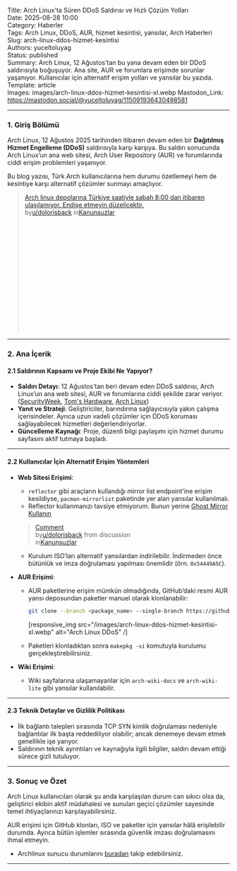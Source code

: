Title: Arch Linux'ta Süren DDoS Saldırısı ve Hızlı Çözüm Yolları  
Date: 2025-08-28 10:00  
Category: Haberler  
Tags: Arch Linux, DDoS, AUR, hizmet kesintisi, yansılar, Arch Haberleri  
Slug: arch-linux-ddos-hizmet-kesintisi  
Authors: yuceltoluyag  
Status: published  
Summary: Arch Linux, 12 Ağustos’tan bu yana devam eden bir DDoS saldırısıyla boğuşuyor. Ana site, AUR ve forumlara erişimde sorunlar yaşanıyor. Kullanıcılar için alternatif erişim yolları ve yansılar bu yazıda.  
Template: article  
Images: images/arch-linux-ddos-hizmet-kesintisi-xl.webp
Mastodon_Link: https://mastodon.social/@yuceltoluyag/115091936430498581

---

### 1. Giriş Bölümü  

Arch Linux, 12 Ağustos 2025 tarihinden itibaren devam eden bir **Dağıtılmış Hizmet Engelleme (DDoS)** saldırısıyla karşı karşıya. Bu saldırı sonucunda Arch Linux’un ana web sitesi, Arch User Repository (AUR) ve forumlarında ciddi erişim problemleri yaşanıyor.  

Bu blog yazısı, Türk Arch kullanıcılarına hem durumu özetlemeyi hem de kesintiye karşı alternatif çözümler sunmayı amaçlıyor.  

<blockquote class="reddit-embed-bq" style="height:316px" data-embed-theme="dark" data-embed-height="240"><a href="https://www.reddit.com/r/Kanunsuzlar/comments/1mo1rws/arch_linux_depolar%c4%b1na_t%c3%bcrkiye_saatiyle_sabah_800/">Arch linux depolarına Türkiye saatiyle sabah 8:00 dan itibaren ulaşılamıyor. Endişe etmeyin düzelicektir.</a><br> by<a href="https://www.reddit.com/user/dolorisback/">u/dolorisback</a> in<a href="https://www.reddit.com/r/Kanunsuzlar/">Kanunsuzlar</a></blockquote><script async="" src="https://embed.reddit.com/widgets.js" charset="UTF-8"></script>  

---

### 2. Ana İçerik  

#### 2.1 Saldırının Kapsamı ve Proje Ekibi Ne Yapıyor?  

* **Saldırı Detayı**: 12 Ağustos’tan beri devam eden DDoS saldırısı, Arch Linux’un ana web sitesi, AUR ve forumlarına ciddi şekilde zarar veriyor. ([SecurityWeek][1], [Tom's Hardware][2], [Arch Linux][3])  
* **Yanıt ve Strateji**: Geliştiriciler, barındırma sağlayıcısıyla yakın çalışma içerisindeler. Ayrıca uzun vadeli çözümler için DDoS koruması sağlayabilecek hizmetleri değerlendiriyorlar.  
* **Güncelleme Kaynağı**: Proje, düzenli bilgi paylaşımı için hizmet durumu sayfasını aktif tutmaya başladı.  

---

#### 2.2 Kullanıcılar İçin Alternatif Erişim Yöntemleri  

* **Web Sitesi Erişimi**:  

  * `reflector` gibi araçların kullandığı mirror list endpoint'ine erişim kesildiyse, `pacman-mirrorlist` paketinde yer alan yansılar kullanılmalı.  
  * Reflector kullanmanızı tavsiye etmiyorum. Bunun yerine [Ghost Mirror Kullanın](/ghostmirror-arch-linux-kullanimi/)  

  <blockquote class="reddit-embed-bq" data-embed-theme="dark" data-embed-height="548"><a href="https://www.reddit.com/r/Kanunsuzlar/comments/1mxfde9/comment/na8fh8q/">Comment</a><br> by<a href="https://www.reddit.com/user/dolorisback/">u/dolorisback</a> from discussion<a href="https://www.reddit.com/r/Kanunsuzlar/comments/1mxfde9/son_hizmet_kesintileri_aur_arch_linux/"></a><br> in<a href="https://www.reddit.com/r/Kanunsuzlar/">Kanunsuzlar</a></blockquote><script async="" src="https://embed.reddit.com/widgets.js" charset="UTF-8"></script>  

  * Kurulum ISO’ları alternatif yansılardan indirilebilir. İndirmeden önce bütünlük ve imza doğrulaması yapılması önemlidir (örn. `0x54449A5C`).  

* **AUR Erişimi**:  

  * AUR paketlerine erişim mümkün olmadığında, GitHub’daki resmi AUR yansı deposundan paketler manuel olarak klonlanabilir:  

    ```bash
    git clone --branch <package_name> --single-branch https://github.com/archlinux/aur.git <package_name>
    ```  

    [responsive_img src="/images/arch-linux-ddos-hizmet-kesintisi-xl.webp" alt="Arch Linux DDoS" /]  

  * Paketleri klonladıktan sonra `makepkg -si` komutuyla kurulumu gerçekleştirebilirsiniz.  

* **Wiki Erişimi**:  

  * Wiki sayfalarına ulaşamayanlar için `arch-wiki-docs` ve `arch-wiki-lite` gibi yansılar kullanılabilir.  

---

#### 2.3 Teknik Detaylar ve Gizlilik Politikası  

* İlk bağlantı talepleri sırasında TCP SYN kimlik doğrulaması nedeniyle bağlantılar ilk başta reddediliyor olabilir; ancak denemeye devam etmek genellikle işe yarıyor.  
* Saldırının teknik ayrıntıları ve kaynağıyla ilgili bilgiler, saldırı devam ettiği sürece gizli tutuluyor.  

---

### 3. Sonuç ve Özet  

Arch Linux kullanıcıları olarak şu anda karşılaşılan durum can sıkıcı olsa da, geliştirici ekibin aktif müdahalesi ve sunulan geçici çözümler sayesinde temel ihtiyaçlarınızı karşılayabilirsiniz.  

AUR erişimi için GitHub klonları, ISO ve paketler için yansılar hâlâ erişilebilir durumda. Ayrıca bütün işlemler sırasında güvenlik imzası doğrulamasını ihmal etmeyin.  

- Archlinux sunucu durumlarını [buradan](https://status.archlinux.org/) takip edebilirsiniz.

---

[1]: https://www.securityweek.com/arch-linux-project-responding-to-week-long-ddos-attack/?utm_source=yuceltoluyag.github.io "Arch Linux Project Responding to Week-Long DDoS Attack"  
[2]: https://www.tomshardware.com/software/linux/arch-linux-continues-to-feel-the-force-of-a-ddos-attack-after-two-brutal-weeks-attackers-yet-to-be-identified-as-project-struggles-to-restore-full-service?utm_source=yuceltoluyag.github.io "Arch Linux continues to feel the force of a DDoS attack after two brutal weeks - attackers yet to be identified as project struggles to restore full service"  
[3]: https://archlinux.org/news/recent-services-outages/?utm_source=yuceltoluyag.github.io "News: Recent service outages - Arch Linux"  
